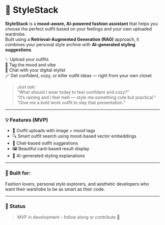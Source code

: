 # 🧥 StyleStack

**StyleStack** is a **mood-aware, AI-powered fashion assistant** that helps you choose the perfect outfit based on your feelings and your own uploaded wardrobe.  
Built using a **Retrieval-Augmented Generation (RAG)** approach, it combines your personal style archive with **AI-generated styling suggestions**.

✨ Upload your outfits  
🎯 Tag the mood and vibe  
💬 Chat with your digital stylist  
🪄 Get confident, cozy, or killer outfit ideas — right from your own closet

> _Just ask:_  
> “What should I wear today to feel confident and cozy?”  
> “It’s raining and I feel meh — style me something cute but practical.”  
> “Give me a bold work outfit to slay that presentation.”

---

### 💡 Features (MVP)
- 📸 Outfit uploads with image + mood tags  
- 🔍 Smart outfit search using mood-based vector embeddings  
- 💬 Chat-based outfit suggestions  
- 🖼️ Beautiful card-based result display  
- 🤖 AI-generated styling explanations

---

### 🧠 Built for:
Fashion lovers, personal style explorers, and aesthetic developers who want their wardrobe to be as smart as their code.

---

### 🚧 Status
> MVP in development – follow along or contribute 👀
